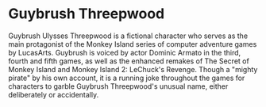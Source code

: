 # Guybrush Threepwood

Guybrush Ulysses Threepwood is a fictional character who serves as the main protagonist of the Monkey Island series of computer adventure games by LucasArts. Guybrush is voiced by actor Dominic Armato in the third, fourth and fifth games, as well as the enhanced remakes of The Secret of Monkey Island and Monkey Island 2: LeChuck's Revenge. Though a "mighty pirate" by his own account, it is a running joke throughout the games for characters to garble Guybrush Threepwood's unusual name, either deliberately or accidentally.